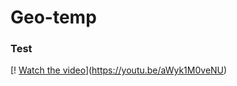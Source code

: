 # Geo-temp

### Test

[! [Watch the video](https://youtu.be/aWyk1M0veNU)](https://youtu.be/aWyk1M0veNU)